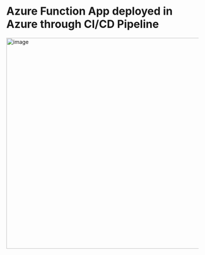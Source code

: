 # Azure Function App deployed in Azure through CI/CD Pipeline

<img width="1034" height="553" alt="image" src="https://github.com/user-attachments/assets/866224a9-f585-4931-a3e1-c5369f7d83dd" />

